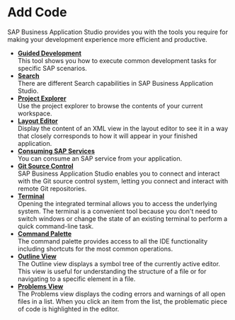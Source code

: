 <!-- loio5126b9b8f0564329b6ad788b6f93b7c8 -->

# Add Code

SAP Business Application Studio provides you with the tools you require for making your development experience more efficient and productive.

-   **[Guided Development](Guided_Development_fe03a4e.md "This tool shows you how to execute common development tasks for specific SAP
		scenarios.")**  
This tool shows you how to execute common development tasks for specific SAP scenarios.
-   **[Search](Search_1d57a70.md "There are different Search capabilities in SAP Business Application Studio.")**  
There are different Search capabilities in SAP Business Application Studio.
-   **[Project Explorer](Project_Explorer_780ba0f.md "Use the project explorer to browse the contents of your current workspace.")**  
Use the project explorer to browse the contents of your current workspace.
-   **[Layout Editor](Layout_Editor_90ba99a.md "Display the content of an XML view in the layout editor to see it in a way that closely corresponds to how it will appear in your
		finished application.")**  
Display the content of an XML view in the layout editor to see it in a way that closely corresponds to how it will appear in your finished application.
-   **[Consuming SAP Services](Consuming_SAP_Services_d5e99dc.md "You can consume an SAP service from your application.")**  
You can consume an SAP service from your application.
-   **[Git Source Control](Git_Source_Control_9689c07.md "SAP Business Application Studio enables you to
		connect and interact with the Git source control system, letting you connect and interact
		with remote Git repositories.")**  
SAP Business Application Studio enables you to connect and interact with the Git source control system, letting you connect and interact with remote Git repositories.
-   **[Terminal](Terminal_c8b4ae9.md "Opening the integrated terminal allows you to access the underlying system. The terminal is a convenient tool because you don't need to
		switch windows or change the state of an existing terminal to perform a quick command-line task. ")**  
Opening the integrated terminal allows you to access the underlying system. The terminal is a convenient tool because you don't need to switch windows or change the state of an existing terminal to perform a quick command-line task.
-   **[Command Palette](Command_Palette_78788bf.md "The command palette provides access to all the IDE functionality including shortcuts for
		the most common operations. ")**  
The command palette provides access to all the IDE functionality including shortcuts for the most common operations.
-   **[Outline View](Outline_View_6e9a280.md "The Outline view displays a symbol tree of the currently active editor. This view is useful for understanding the structure of a file or
		for navigating to a specific element in a file.")**  
The Outline view displays a symbol tree of the currently active editor. This view is useful for understanding the structure of a file or for navigating to a specific element in a file.
-   **[Problems View](Problems_View_f5bd850.md "The Problems view displays the coding errors and warnings of all open files in a list. When you click an item from the list, the
		problematic piece of code is highlighted in the editor.")**  
The Problems view displays the coding errors and warnings of all open files in a list. When you click an item from the list, the problematic piece of code is highlighted in the editor.

